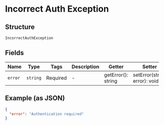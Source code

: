 
# Incorrect Auth Exception

## Structure

`IncorrectAuthException`

## Fields

| Name | Type | Tags | Description | Getter | Setter |
|  --- | --- | --- | --- | --- | --- |
| `error` | `string` | Required | - | getError(): string | setError(string error): void |

## Example (as JSON)

```json
{
  "error": "Authentication required"
}
```

